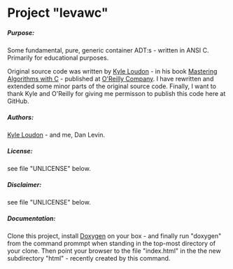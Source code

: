 Project "levawc"
====
 
<h5>Purpose:</h5> Some fundamental, pure, generic container ADT:s - written in ANSI C. Primarily for educational purposes. 

Original source code was written by <a href="http://www.kyleloudon.com/">Kyle Loudon</a> - in his book <a href="http://shop.oreilly.com/product/9781565924536.do">Mastering Algorithms with C</a> - published at <a href="http://www.oreilly.com">O'Reilly Company</a>. I have rewritten and extended some minor parts of the original source code. Finally, I want to thank Kyle and O'Reilly for giving me permisson to publish this code here at GitHub.

<h5>Authors:</h5> <a href="http://www.kyleloudon.com/">Kyle Loudon</a> - and me, Dan Levin.

<h5>License:</h5> see file "UNLICENSE" below.

<h5>Disclaimer:</h5> see file "UNLICENSE" below.

<h5>Documentation:</h5> Clone this project, install <a href="http://www.stack.nl/~dimitri/doxygen/">Doxygen</a> on your box - and finally run "doxygen" from the command prommpt when standing in the top-most directory of your clone. Then point your browser to the file "index.html" in the the new subdirectory  "html" - recently created by this command.

